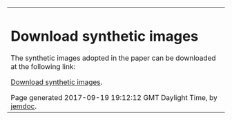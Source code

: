 <html xmlns="http://www.w3.org/1999/xhtml" xml:lang="en">
<head>
<meta name="generator" content="jemdoc, see http://jemdoc.jaboc.net/" />
<meta http-equiv="Content-Type" content="text/html;charset=utf-8" />
<link rel="stylesheet" href="jemdoc.css" type="text/css" />
<link rel="stylesheet" href="custom.css" type="text/css" />
</head>
<body>
<table summary="Table for page layout." id="tlayout">
<tr valign="top">
<td id="layout-content">
<div id="toptitle">
<h1>Download synthetic images</h1>
</div>
<p>The synthetic images adopted in the paper can be downloaded at the following link:</p>
<p><a href="Synthetic_Images.7z">Download synthetic images</a>.</p>
<div id="footer">
<div id="footer-text">
Page generated 2017-09-19 19:12:12 GMT Daylight Time, by <a href="http://jemdoc.jaboc.net/">jemdoc</a>.
</div>
</div>
</td>
</tr>
</table>
</body>
</html>
